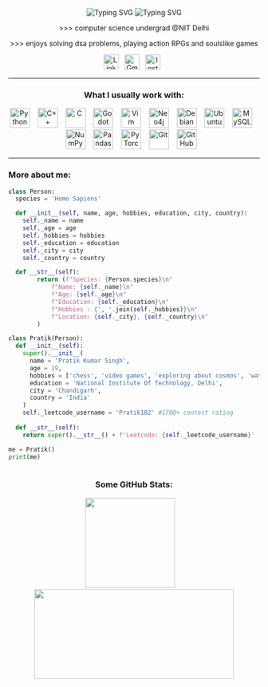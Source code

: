 <div align="center">
  <span>
    <img src="https://readme-typing-svg.demolab.com?font=Merriweather&size=30&duration=1&pause=999999999&color=3399FF&width=300&lines=hello%2C+i'm+pratik" alt="Typing SVG" />
  </span>
  <span>
    <img src="https://readme-typing-svg.demolab.com?font=Merriweather&size=30&duration=5500&pause=250&color=3399FF&width=400&lines=aka+hinder+around+the+web;you+can+call+me+hinder;" alt="Typing SVG" />
  </span>
</div>


<!-- About -->
<div align="center">

<p align="center">
>>> computer science undergrad @NIT Delhi
</p>
<p align="center">
>>> enjoys solving dsa problems, playing action RPGs and soulslike games
</p>
<p align="center">
<a href="https://www.linkedin.com/in/Pratik0182/"><img height="30" src="https://cdn-icons-png.flaticon.com/512/3536/3536505.png" alt="LinkedIn"></a>&nbsp;&nbsp;
<a href="mailto:pkumarjee2006@gmail.com"><img height="30" src="https://cdn-icons-png.flaticon.com/512/281/281769.png" alt="Gmail"></a>&nbsp;&nbsp;
<a href="https://www.instagram.com/hindrance_82/"><img height="30" src="https://cdn-icons-png.flaticon.com/512/15713/15713420.png" alt="Instagram"></a>&nbsp;&nbsp;
</p>

</div>

---
<div align="center">

### What I usually work with:
<p align="center">
  <img src="https://cdn.jsdelivr.net/gh/devicons/devicon/icons/python/python-original.svg" height="40" alt="Python"/> &nbsp;&nbsp;
  <img src="https://cdn.jsdelivr.net/gh/devicons/devicon/icons/cplusplus/cplusplus-original.svg" height="40" alt="C++"/> &nbsp;&nbsp;
  <img src="https://cdn.jsdelivr.net/gh/devicons/devicon/icons/c/c-original.svg" height="40" alt="C"/> &nbsp;&nbsp;
  <img src="https://cdn.jsdelivr.net/gh/devicons/devicon/icons/godot/godot-original.svg" height="40" alt="Godot"/> &nbsp;&nbsp;
  <img src="https://img.icons8.com/?size=512&id=zC9SDvhmTlTo&format=png" height="40" alt="Vim"/> &nbsp;&nbsp;
  <img src="https://img.icons8.com/?size=512&id=aw6TD81roa2S&format=png" height="40" alt="Neo4j"/> &nbsp;&nbsp;
  <img src="https://img.icons8.com/?size=512&id=17838&format=png" height="40" alt="Debian"/> &nbsp;&nbsp;
  <img src="https://img.icons8.com/?size=512&id=jboFV8ZOXgZR&format=png" height="40" alt="Ubuntu"/> &nbsp;&nbsp;
  <img src="https://cdn.jsdelivr.net/gh/devicons/devicon/icons/mysql/mysql-original.svg" height="40" alt="MySQL"/> &nbsp;&nbsp;
  <img src="https://cdn.jsdelivr.net/gh/devicons/devicon/icons/numpy/numpy-original.svg" height="40" alt="NumPy"/> &nbsp;&nbsp;
  <img src="https://img.icons8.com/?size=512&id=xSkewUSqtErH&format=png" height="40" alt="Pandas"/> &nbsp;&nbsp;
  <img src="https://img.icons8.com/?size=512&id=jH4BpkMnRrU5&format=png" height="40" alt="PyTorch"/> &nbsp;&nbsp;
  <img src="https://cdn.jsdelivr.net/gh/devicons/devicon/icons/git/git-original.svg" height="40" alt="Git"/> &nbsp;&nbsp;
  <img src="https://img.icons8.com/?size=512&id=4MhUS4CzoLbx&format=png" height="40" alt="GitHub"/> &nbsp;&nbsp;
</p>

</div>

---

### More about me:
```python
class Person:
  species = 'Homo Sapiens'

  def __init__(self, name, age, hobbies, education, city, country):
    self._name = name
    self._age = age
    self._hobbies = hobbies
    self._education = education
    self._city = city
    self._country = country

  def __str__(self):
        return (f"Species: {Person.species}\n"
            f"Name: {self._name}\n"
            f"Age: {self._age}\n"
            f"Education: {self._education}\n"
            f"Hobbies : {', '.join(self._hobbies)}\n"
            f"Location: {self._city}, {self._country}\n"
        )

class Pratik(Person):
  def __init__(self):
    super().__init__(
      name = 'Pratik Kumar Singh',
      age = 19,
      hobbies = ['chess', 'video games', 'exploring about cosmos', 'watching instagram reels', 'overthinking'],
      education = 'National Institute Of Technology, Delhi',
      city = 'Chandigarh',
      country = 'India'
    )
    self._leetcode_username = 'Pratik182' #1700+ contest rating
  
  def __str__(self):
    return super().__str__() + f'Leetcode: {self._leetcode_username}'

me = Pratik()
print(me)
  
```
<div align="center">

### Some GitHub Stats:

<p align="center">
  <img src="https://github-readme-stats.vercel.app/api?username=Pratik0182&hide_border=false&include_all_commits=true&count_private=true&show_icons=true&bg_color=000000&title_color=00BFFF&text_color=00BFFF&icon_color=00BFFF" height="180px"/>
  &nbsp;&nbsp;&nbsp;
  <img src="https://github-readme-stats.vercel.app/api/top-langs/?username=Pratik0182&hide_border=false&layout=compact&bg_color=000000&title_color=00BFFF&text_color=00BFFF&icon_color=00BFFF" height="180px" width="400px"/>
</p>
</div>
